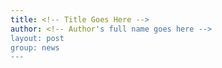 ```yaml
---
title: <!-- Title Goes Here -->
author: <!-- Author's full name goes here -->
layout: post
group: news
---
```


<!-- Content goes here in the markdown format. The page title should be saved as Year-Month-Day-Title.md in the _posts folder when draft is complete to publish -->